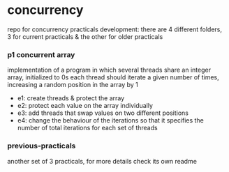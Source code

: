 # concurrency
repo for concurrency practicals development: there are 4 different folders, 3 for current practicals & the other for older practicals

### p1 concurrent array
implementation of a program in which several threads share an integer array, initialized to 0s
each thread should iterate a given number of times, increasing a random position in the array by 1
- e1: create threads & protect the array
- e2: protect each value on the array individually
- e3: add threads that swap values on two different positions
- e4: change the behaviour of the iterations so that it specifies the number of total iterations for each set of threads

### previous-practicals
another set of 3 practicals, for more details check its own readme
